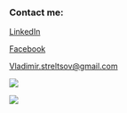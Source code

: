 ### Contact me: 

<a href="https://www.linkedin.com/in/streltsov-vladimir/">LinkedIn</a>

<a href="https://www.facebook.com/VladimirR.StreltsovV/">Facebook</a>

Vladimir.streltsov@gmail.com

<a href="https://www.codewars.com/users/St.Vladimir"><img src="https://www.codewars.com/users/St.Vladimir/badges/large"></a><br>

![](https://komarev.com/ghpvc/?username=VladimirSteltsov&style=flat)
